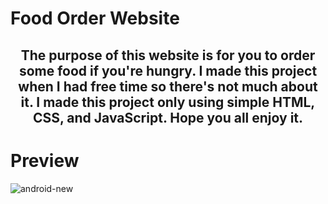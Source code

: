 # Food Order Website 

<center>

## The purpose of this website is for you to order some food if you're hungry. I made this project when I had free time so there's not much about it. I made this project only using simple HTML, CSS, and JavaScript. Hope you all enjoy it.

</center>

  # Preview 
  
  <img src="https://i.ibb.co/BNRB8s9/android-new.png" alt="android-new" border="0"/>
